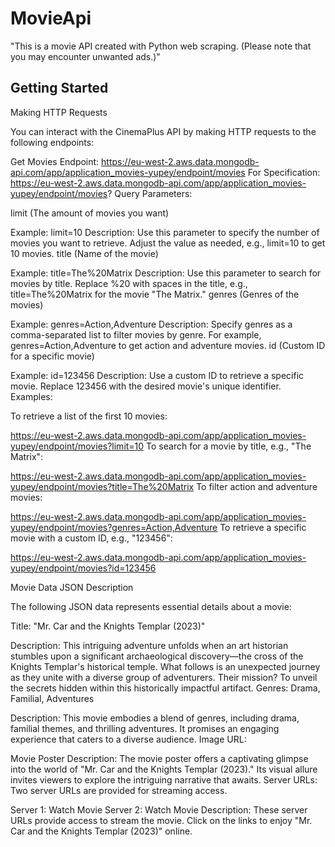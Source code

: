 # MovieApi
"This is a movie API created with Python web scraping. (Please note that you may encounter unwanted ads.)"

## Getting Started
Making HTTP Requests

You can interact with the CinemaPlus API by making HTTP requests to the following endpoints:

Get Movies
Endpoint: https://eu-west-2.aws.data.mongodb-api.com/app/application_movies-yupey/endpoint/movies
For Specification: https://eu-west-2.aws.data.mongodb-api.com/app/application_movies-yupey/endpoint/movies?
Query Parameters:

limit (The amount of movies you want)

Example: limit=10
Description: Use this parameter to specify the number of movies you want to retrieve. Adjust the value as needed, e.g., limit=10 to get 10 movies.
title (Name of the movie)

Example: title=The%20Matrix
Description: Use this parameter to search for movies by title. Replace %20 with spaces in the title, e.g., title=The%20Matrix for the movie "The Matrix."
genres (Genres of the movies)

Example: genres=Action,Adventure
Description: Specify genres as a comma-separated list to filter movies by genre. For example, genres=Action,Adventure to get action and adventure movies.
id (Custom ID for a specific movie)

Example: id=123456
Description: Use a custom ID to retrieve a specific movie. Replace 123456 with the desired movie's unique identifier.
Examples:

To retrieve a list of the first 10 movies:

https://eu-west-2.aws.data.mongodb-api.com/app/application_movies-yupey/endpoint/movies?limit=10
To search for a movie by title, e.g., "The Matrix":

https://eu-west-2.aws.data.mongodb-api.com/app/application_movies-yupey/endpoint/movies?title=The%20Matrix
To filter action and adventure movies:

https://eu-west-2.aws.data.mongodb-api.com/app/application_movies-yupey/endpoint/movies?genres=Action,Adventure
To retrieve a specific movie with a custom ID, e.g., "123456":

https://eu-west-2.aws.data.mongodb-api.com/app/application_movies-yupey/endpoint/movies?id=123456 



Movie Data JSON Description

The following JSON data represents essential details about a movie:

Title: "Mr. Car and the Knights Templar (2023)"

Description: This intriguing adventure unfolds when an art historian stumbles upon a significant archaeological discovery—the cross of the Knights Templar's historical temple. What follows is an unexpected journey as they unite with a diverse group of adventurers. Their mission? To unveil the secrets hidden within this historically impactful artifact.
Genres: Drama, Familial, Adventures

Description: This movie embodies a blend of genres, including drama, familial themes, and thrilling adventures. It promises an engaging experience that caters to a diverse audience.
Image URL:

Movie Poster
Description: The movie poster offers a captivating glimpse into the world of "Mr. Car and the Knights Templar (2023)." Its visual allure invites viewers to explore the intriguing narrative that awaits.
Server URLs: Two server URLs are provided for streaming access.

Server 1: Watch Movie
Server 2: Watch Movie
Description: These server URLs provide access to stream the movie. Click on the links to enjoy "Mr. Car and the Knights Templar (2023)" online.

